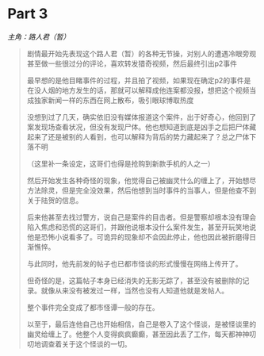# Part  3

*主角：路人君（暂）*

> 剧情最开始先表现这个路人君（暂）的各种无节操，对别人的遭遇冷眼旁观甚至做一些很过分的评论，喜欢转发猎奇视频，然后最终引出p2事件
>
> 最早想的是他目睹事件的过程，并且拍了视频，如果现在确定p2的事件是在没人烟的地方发生的话，那就可以解释成他连案都没报，想把这个视频当成独家新闻一样的东西在网上散布，吸引眼球博取热度
>
> 没想到过了几天，确实依旧没有媒体报道这个案件，出于好奇心，他回到了案发现场查看状况，但没有发现尸体。他也想知道到底是凶手之后把尸体藏起来了还是被别的人看到，也可以解释为背后的势力藏起来了？总之尸体下落不明
>
> （这里补一条设定，这哥们也得是抢购到新款手机的人之一）
>
> 然后开始发生各种奇怪的现象，他觉得自己被幽灵什么的缠上了，开始想尽方法除灵，但是完全没效果，然后他想到当时事件的当事人，但是他查不到关于陆贺的信息。
>
> 后来他甚至去找过警方，说自己是案件的目击者。但是警察却根本没有理会陷入焦虑和恐慌的这哥们，并跟他说根本没什么案件发生，甚至开玩笑地说他是恐怖小说看多了。可诡异的现象却不会因此停止，他也因此被折磨得日渐憔悴。
>
> 与此同时，他先前发的帖子也已都市怪谈的形式慢慢在网络上传开了。
>
> 但奇怪的是，这篇帖子本身已经消失的无影无踪了，甚至没有被删除的记录。就像从来没有被发过一样，当然也没有人知道他就是发帖人。
>
> 整个事件完全变成了都市怪谭一般的存在。
>
> 以至于，最后连他自己也开始相信，自己是卷入了这个怪谈，是被怪谈里的幽灵给缠上了。他整个人变得疯疯癫癫，甚至因此丢了工作，每天都神神叨叨地调查着关于这个怪谈的一切。



